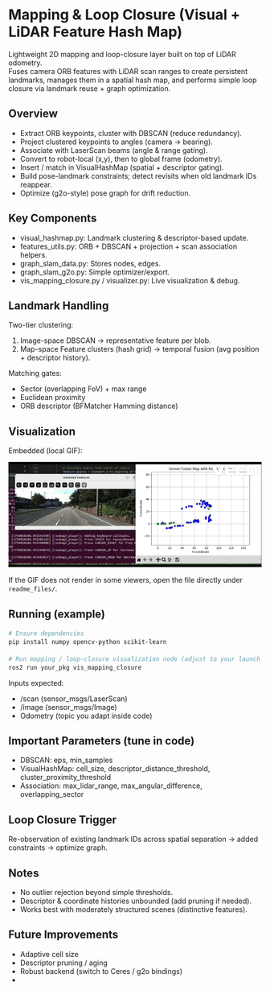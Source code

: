 # Mapping & Loop Closure (Visual + LiDAR Feature Hash Map)

Lightweight 2D mapping and loop-closure layer built on top of LiDAR odometry.  
Fuses camera ORB features with LiDAR scan ranges to create persistent landmarks, manages them in a spatial hash map, and performs simple loop closure via landmark reuse + graph optimization.

## Overview
- Extract ORB keypoints, cluster with DBSCAN (reduce redundancy).
- Project clustered keypoints to angles (camera -> bearing).
- Associate with LaserScan beams (angle & range gating).
- Convert to robot-local (x,y), then to global frame (odometry).
- Insert / match in VisualHashMap (spatial + descriptor gating).
- Build pose-landmark constraints; detect revisits when old landmark IDs reappear.
- Optimize (g2o-style) pose graph for drift reduction.

## Key Components
- visual_hashmap.py: Landmark clustering & descriptor-based update.
- features_utils.py: ORB + DBSCAN + projection + scan association helpers.
- graph_slam_data.py: Stores nodes, edges.
- graph_slam_g2o.py: Simple optimizer/export.
- vis_mapping_closure.py / visualizer.py: Live visualization & debug.

## Landmark Handling
Two-tier clustering:
1. Image-space DBSCAN → representative feature per blob.
2. Map-space Feature clusters (hash grid) → temporal fusion (avg position + descriptor history).

Matching gates:
- Sector (overlapping FoV) + max range
- Euclidean proximity
- ORB descriptor (BFMatcher Hamming distance)

## Visualization
Embedded (local GIF):

![Loop Closure Visualization](../readme_files/mapping.gif)

If the GIF does not render in some viewers, open the file directly under `readme_files/`.

## Running (example)
```bash
# Ensure dependencies
pip install numpy opencv-python scikit-learn

# Run mapping / loop-closure visualization node (adjust to your launch pattern)
ros2 run your_pkg vis_mapping_closure
```

Inputs expected:
- /scan (sensor_msgs/LaserScan)
- /image (sensor_msgs/Image)
- Odometry (topic you adapt inside code)

## Important Parameters (tune in code)
- DBSCAN: eps, min_samples
- VisualHashMap: cell_size, descriptor_distance_threshold, cluster_proximity_threshold
- Association: max_lidar_range, max_angular_difference, overlapping_sector

## Loop Closure Trigger
Re-observation of existing landmark IDs across spatial separation → added constraints → optimize graph.

## Notes
- No outlier rejection beyond simple thresholds.
- Descriptor & coordinate histories unbounded (add pruning if needed).
- Works best with moderately structured scenes (distinctive features).

## Future Improvements
- Adaptive cell size
- Descriptor pruning / aging
- Robust backend (switch to Ceres / g2o bindings)
-